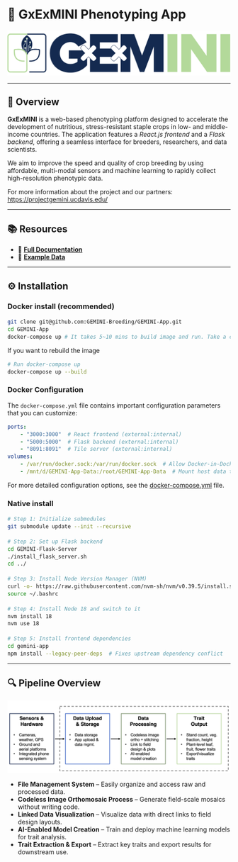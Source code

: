 # 🌱 GxExMINI Phenotyping App

![GEMINI Logo](assets/gemini_logo.png)

---

## 🔗 Overview

**GxExMINI** is a web-based phenotyping platform designed to accelerate the development of nutritious, stress-resistant staple crops in low- and middle-income countries. The application features a *React.js frontend* and a *Flask backend*, offering a seamless interface for breeders, researchers, and data scientists.

We aim to improve the speed and quality of crop breeding by using affordable, multi-modal sensors and machine learning to rapidly collect high-resolution phenotypic data.

For more information about the project and our partners: https://projectgemini.ucdavis.edu/

---

## 📚 Resources

- 📝 [**Full Documentation**](https://gemini-breeding.github.io/)  
- 📂 [**Example Data**](https://ucdavis.box.com/s/ts802xlcddyufixfjmeayxwiiz2mxrb9)

---

## ⚙️ Installation
### Docker install (recommended)
```bash
git clone git@github.com:GEMINI-Breeding/GEMINI-App.git
cd GEMINI-App
docker-compose up # It takes 5~10 mins to build image and run. Take a coffee break!
```

If you want to rebuild the image
```bash
# Run docker-compose up
docker-compose up --build
```

### Docker Configuration
The `docker-compose.yml` file contains important configuration parameters that you can customize:

```yaml
ports:
    - "3000:3000"  # React frontend (external:internal)
    - "5000:5000"  # Flask backend (external:internal)
    - "8091:8091"  # Tile server (external:internal)
volumes:
    - /var/run/docker.sock:/var/run/docker.sock  # Allow Docker-in-Docker
    - /mnt/d/GEMINI-App-Data:/root/GEMINI-App-Data  # Mount host data to container data directory
```
For more detailed configuration options, see the [docker-compose.yml](docker-compose.yml) file.

### Native install
```bash
# Step 1: Initialize submodules
git submodule update --init --recursive

# Step 2: Set up Flask backend
cd GEMINI-Flask-Server
./install_flask_server.sh
cd ../

# Step 3: Install Node Version Manager (NVM)
curl -o- https://raw.githubusercontent.com/nvm-sh/nvm/v0.39.5/install.sh | bash
source ~/.bashrc

# Step 4: Install Node 18 and switch to it
nvm install 18
nvm use 18

# Step 5: Install frontend dependencies
cd gemini-app
npm install --legacy-peer-deps  # Fixes upstream dependency conflict

```

---

## 🔍 Pipeline Overview

![Sensing Pipeline](assets/sensing_pipeline.png)

- **File Management System** – Easily organize and access raw and processed data.
- **Codeless Image Orthomosaic Process** – Generate field-scale mosaics without writing code.
- **Linked Data Visualization** – Visualize data with direct links to field design layouts.
- **AI-Enabled Model Creation** – Train and deploy machine learning models for trait analysis.
- **Trait Extraction & Export** – Extract key traits and export results for downstream use.


